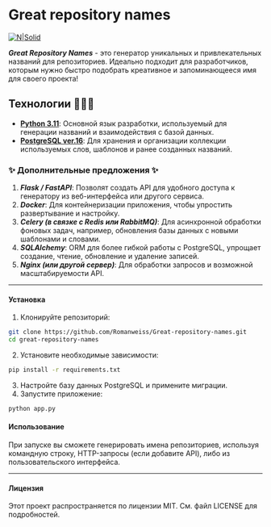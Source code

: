 # __Great repository names__

[![N|Solid](https://clck.ru/3EGrVA)](https://blog.reedsy.com/character-name-generator/)


***Great Repository Names*** - это генератор уникальных и привлекательных названий для репозиториев. Идеально подходит для разработчиков, которым нужно быстро подобрать креативное и запоминающееся имя для своего проекта!

## __Технологии__ 👨🏻‍💻
- [__Python 3.11__](https://www.python.org/downloads/windows/): Основной язык разработки, используемый для генерации названий и взаимодействия с базой данных.
- [__PostgreSQL ver.16__](https://www.postgresql.org/download/): Для хранения и организации коллекции используемых слов, шаблонов и ранее созданных названий.

### ✨ Дополнительные предложения ✨ 

1. ***Flask / FastAPI***: Позволят создать API для удобного доступа к генератору из веб-интерфейса или другого сервиса.
2. ***Docker***: Для контейнеризации приложения, чтобы упростить развертывание и настройку.
3. ***Celery (в связке с Redis или RabbitMQ)***: Для асинхронной обработки фоновых задач, например, обновления базы данных с новыми шаблонами и словами.
4. ***SQLAlchemy***: ORM для более гибкой работы с PostgreSQL, упрощает создание, чтение, обновление и удаление записей.
5. ***Nginx (или другой сервер)***: Для обработки запросов и возможной масштабируемости API.

***

#### Установка
1. Клонируйте репозиторий:
``` bash
git clone https://github.com/Romanweiss/Great-repository-names.git
cd great-repository-names
```
2. Установите необходимые зависимости:
``` bash
pip install -r requirements.txt
```
3. Настройте базу данных PostgreSQL и примените миграции.
4. Запустите приложение:
```bash
python app.py
```

#### Использование
При запуске вы сможете генерировать имена репозиториев, используя командную строку, HTTP-запросы (если добавите API), либо из пользовательского интерфейса.
***

#### Лицензия
Этот проект распространяется по лицензии MIT. См. файл LICENSE для подробностей.









